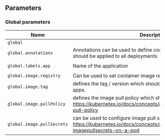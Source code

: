 ## Parameters

### Global parameters

| Name                       | Description                                                                                                                             | Value              |
| -------------------------- | --------------------------------------------------------------------------------------------------------------------------------------- | ------------------ |
| `global`                   |                                                                                                                                         |                    |
| `global.annotations`       | Annotations can be used to define common annotations, which should be applied to all deployments                                        | `{}`               |
| `global.labels.app`        | Name of the application                                                                                                                 | `camunda-platform` |
| `global.image.registry`    | Can be used to set container image registry.                                                                                            | `""`               |
| `global.image.tag`         | defines the tag / version which should be used in the most of the apps.                                                                 | `8.2.12`           |
| `global.image.pullPolicy`  | defines the image pull policy which should be used https://kubernetes.io/docs/concepts/containers/images/#image-pull-policy             | `IfNotPresent`     |
| `global.image.pullSecrets` | can be used to configure image pull secrets https://kubernetes.io/docs/concepts/containers/images/#specifying-imagepullsecrets-on-a-pod | `[]`               |

